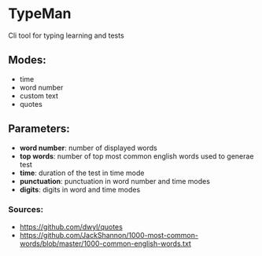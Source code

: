 # TypeMan
Cli tool for typing learning and tests

## Modes:  
- time
- word number
- custom text
- quotes

## Parameters:  
- **word number**: number of displayed words
- **top words**: number of top most common english words used to generae test
- **time**: duration of the test in time mode
- **punctuation**: punctuation in word number and time modes
- **digits**: digits  in word and time modes

### Sources:  
- https://github.com/dwyl/quotes  
- https://github.com/JackShannon/1000-most-common-words/blob/master/1000-common-english-words.txt